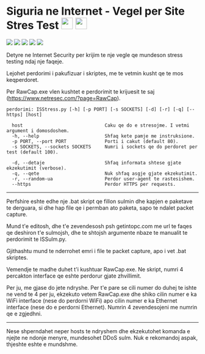 # Siguria ne Internet - Vegel per Site Stres Test <a href="#"><img src="https://cdn3.iconfinder.com/data/icons/finalflags/256/Albania-Flag.png" width=30 height=30></a> <a href="https://github.com/460N1/IS_SulmimDOS"><img src="https://www.freeiconspng.com/uploads/us-flag-icon-6.png" width=30 height=30></a>

[![](https://img.shields.io/badge/author-Agon%20Hoxha-red.svg)](https://www.github.com/460N1/)
[![](https://img.shields.io/github/license/460N1/IS_Stress-Test.svg)](https://github.com/460N1/IS_Stress-Test/blob/master/LICENSE)
[![](https://img.shields.io/github/release-date/460N1/IS_Stress-Test.svg?kill_cache=1)](https://github.com/460N1/IS_Stress-Test/releases)
[![](https://img.shields.io/github/release/460N1/IS_Stress-Test.svg?kill_cache=1)](https://github.com/460N1/IS_Stress-Test/archive/0.94.zip)
[![](https://img.badgesize.io/460N1/IS_Stress-Test/Shqip/IS_SulmimDOS/ISStress.py.svg?kill_cache=1)](https://github.com/460N1/IS_SulmimDOS/blob/Shqip/IS_SulmimDOS/ISStress.py)



Detyre ne Internet Security per krijim te nje vegle qe mundeson stress testing ndaj nje faqeje.

Lejohet perdorimi i pakufizuar i skriptes, me te vetmin kusht qe te mos keqperdoret.

Per RawCap.exe vlen kushtet e perdorimit te krijuesit te saj (https://www.netresec.com/?page=RawCap).

```
perdorimi: ISStress.py [-h] [-p PORT] [-s SOCKETS] [-d] [-r] [-q] [--https] [host]

  host                              Caku qe do e stresojme. I vetmi argument i domosdoshem.
  -h, --help                        Shfaq kete pamje me instruksione.
  -p PORT, --port PORT              Porti i cakut (default 80).
  -s SOCKETS, --sockets SOCKETS     Numri i sockets qe do perdoret per test (default 100).
  
  -d, --detaje                      Shfaq informata shtese gjate ekzekutimit (verbose).
  -q, --qete                        Nuk shfaq asgje gjate ekzekutimit.
  -r, --random-ua                   Perdor user-agent te rastesishem.
  --https                           Perdor HTTPS per requests.

```

***

Perfshire eshte edhe nje .bat skript qe fillon sulmin dhe kapjen e paketave te derguara, si dhe hap file qe i permban ato paketa, sapo te ndalet packet capture.

Mund t'e editosh, dhe t'e zevendesosh psh getintopc.com me url te faqes qe deshiron t'e sulmojsh, dhe te shtojsh argumente nbaze te manualit te perdorimit te ISSulm.py.

Gjithashtu mund te nderrohet emri i file te packet capture, apo i vet .bat skriptes.

Vemendje te madhe duhet t'i kushtuar RawCap.exe. Ne skript, numri 4 percakton interface qe eshte perdorur gjate zhvillimit.

Per ju, me gjase do jete ndryshe. Per t'e pare se cili numer do duhej te ishte ne vend te 4 per ju, ekzekuto vetem RawCap.exe dhe shiko cilin numer e ka WiFi interface (nese do perdorni WiFi) apo cilin numer e ka Ethernet interface (nese do e perdorni Ethernet). Numrin 4 zevendesojeni me numrin qe e zgjedhni.

***

Nese shperndahet neper hosts te ndryshem dhe ekzekutohet komanda e njejte ne ndonje menyre, mundesohet DDoS sulm. Nuk e rekomandoj aspak, thjeshte eshte e mundshme.
